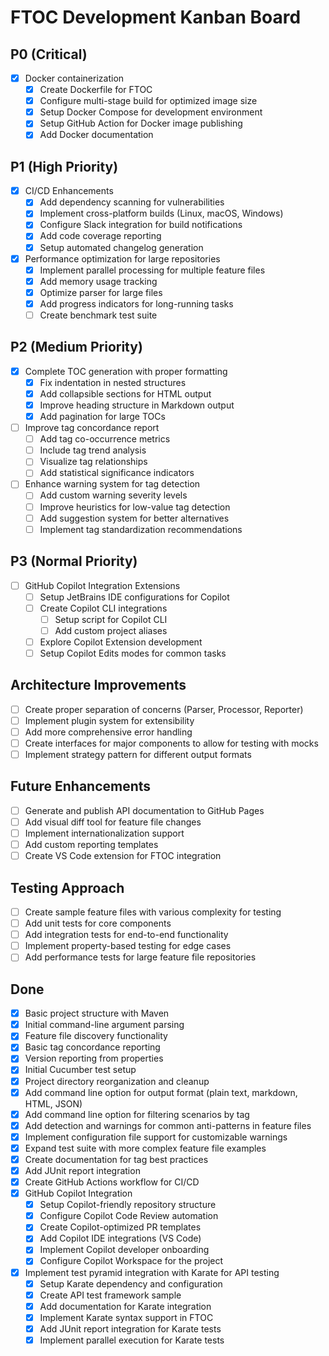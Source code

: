 # FTOC Development Kanban Board

## P0 (Critical)
- [x] Docker containerization
  - [x] Create Dockerfile for FTOC
  - [x] Configure multi-stage build for optimized image size
  - [x] Setup Docker Compose for development environment
  - [x] Setup GitHub Action for Docker image publishing
  - [x] Add Docker documentation

## P1 (High Priority)
- [x] CI/CD Enhancements
  - [x] Add dependency scanning for vulnerabilities
  - [x] Implement cross-platform builds (Linux, macOS, Windows)
  - [x] Configure Slack integration for build notifications
  - [x] Add code coverage reporting
  - [x] Setup automated changelog generation
  
- [x] Performance optimization for large repositories
  - [x] Implement parallel processing for multiple feature files
  - [x] Add memory usage tracking
  - [x] Optimize parser for large files
  - [x] Add progress indicators for long-running tasks
  - [ ] Create benchmark test suite

## P2 (Medium Priority)
- [x] Complete TOC generation with proper formatting
  - [x] Fix indentation in nested structures
  - [x] Add collapsible sections for HTML output
  - [x] Improve heading structure in Markdown output
  - [x] Add pagination for large TOCs

- [ ] Improve tag concordance report
  - [ ] Add tag co-occurrence metrics
  - [ ] Include tag trend analysis
  - [ ] Visualize tag relationships
  - [ ] Add statistical significance indicators

- [ ] Enhance warning system for tag detection
  - [ ] Add custom warning severity levels
  - [ ] Improve heuristics for low-value tag detection
  - [ ] Add suggestion system for better alternatives
  - [ ] Implement tag standardization recommendations

## P3 (Normal Priority)
- [ ] GitHub Copilot Integration Extensions
  - [ ] Setup JetBrains IDE configurations for Copilot
  - [ ] Create Copilot CLI integrations
    - [ ] Setup script for Copilot CLI
    - [ ] Add custom project aliases
  - [ ] Explore Copilot Extension development
  - [ ] Setup Copilot Edits modes for common tasks

## Architecture Improvements
- [ ] Create proper separation of concerns (Parser, Processor, Reporter)
- [ ] Implement plugin system for extensibility
- [ ] Add more comprehensive error handling
- [ ] Create interfaces for major components to allow for testing with mocks
- [ ] Implement strategy pattern for different output formats

## Future Enhancements
- [ ] Generate and publish API documentation to GitHub Pages
- [ ] Add visual diff tool for feature file changes
- [ ] Implement internationalization support
- [ ] Add custom reporting templates
- [ ] Create VS Code extension for FTOC integration

## Testing Approach
- [ ] Create sample feature files with various complexity for testing
- [ ] Add unit tests for core components
- [ ] Add integration tests for end-to-end functionality
- [ ] Implement property-based testing for edge cases
- [ ] Add performance tests for large feature file repositories

## Done
- [x] Basic project structure with Maven
- [x] Initial command-line argument parsing
- [x] Feature file discovery functionality
- [x] Basic tag concordance reporting
- [x] Version reporting from properties
- [x] Initial Cucumber test setup
- [x] Project directory reorganization and cleanup
- [x] Add command line option for output format (plain text, markdown, HTML, JSON)
- [x] Add command line option for filtering scenarios by tag
- [x] Add detection and warnings for common anti-patterns in feature files
- [x] Implement configuration file support for customizable warnings
- [x] Expand test suite with more complex feature file examples
- [x] Create documentation for tag best practices
- [x] Add JUnit report integration
- [x] Create GitHub Actions workflow for CI/CD
- [x] GitHub Copilot Integration
  - [x] Setup Copilot-friendly repository structure
  - [x] Configure Copilot Code Review automation
  - [x] Create Copilot-optimized PR templates
  - [x] Add Copilot IDE integrations (VS Code)
  - [x] Implement Copilot developer onboarding
  - [x] Configure Copilot Workspace for the project
- [x] Implement test pyramid integration with Karate for API testing
  - [x] Setup Karate dependency and configuration
  - [x] Create API test framework sample
  - [x] Add documentation for Karate integration
  - [x] Implement Karate syntax support in FTOC
  - [x] Add JUnit report integration for Karate tests
  - [x] Implement parallel execution for Karate tests